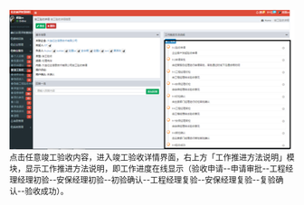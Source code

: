![](/assets/竣工验收8.png)点击任意竣工验收内容，进入竣工验收详情界面，右上方「工作推进方法说明」模块，显示工作推进方法说明，即工作进度在线显示（验收申请--申请审批--工程经理经理初验--安保经理初验--初验确认--工程经理复验--安保经理复验--复验确认--验收成功）。

